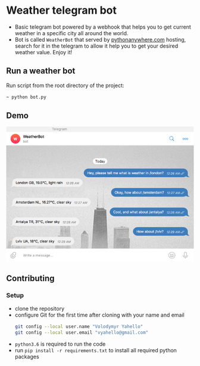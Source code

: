 # Weather telegram bot
- Basic telegram bot powered by a webhook that helps you to get current weather in a specific city all around the world.
- Bot is called `WeatherBot` that served by [pythonanywhere.com](https://pythonanywhere.com) hosting, search for it in the telegram to allow it help you to get your desired weather value. Enjoy it!

## Run a weather bot
Run script from the root directory of the project:
```bash
~ python bot.py
```

## Demo
![Screenshot](bin/demo/bot.png)

## Contributing

### Setup
- clone the repository
- configure Git for the first time after cloning with your name and email
  ```bash
  git config --local user.name "Volodymyr Yahello"
  git config --local user.email "vyahello@gmail.com"
  ```
- `python3.6` is required to run the code
- run `pip install -r requirements.txt` to install all required python packages
